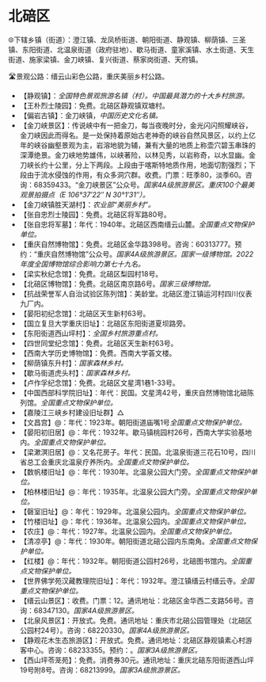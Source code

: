   
# 北碚区  
🌐下辖乡镇（街道）：澄江镇、龙凤桥街道、朝阳街道、静观镇、柳荫镇、三圣镇、东阳街道、北温泉街道（政府驻地）、歇马街道、童家溪镇、水土街道、天生街道、施家梁镇、金刀峡镇、复兴街道、蔡家岗街道、天府镇。  
  
🛣️景观公路：缙云山彩色公路，重庆美丽乡村公路。  
  
* 【静观镇】：*全国特色景观旅游名镇（村）。中国最具潜力的十大乡村旅游。*
* 【王朴烈士陵园】：免费。北碚区静观镇双塘村。
* 【偏岩古镇】：金刀峡镇，*中国历史文化名镇。*
* 【金刀峡景区】：传说峡中有一把金刀，每当夜晚时分，金光闪闪照耀峡谷，金刀峡因此而得名。是一处保持着原始古老神奇的峡谷自然风景区，以约上亿年的峡谷幽壑景观为主，岩溶地貌为辅，兼有大量的地质上称壶穴碧玉串珠的深潭绝景。金刀峡地势雄伟，以峡著险，以林见秀，以岩称奇，以水显幽。金刀峡长约十公里，分上下两段。上段由于喀斯特地质作用，地面切割强烈；下段由于流水侵蚀的作用，有众多洞穴群。收费。门票：旺季80，淡季60。咨询：68359433。“金刀峡景区”公众号。*国家4A级旅游景区。重庆100个最美观景拍摄点（E 106°37′22″ N 30°1′31″）。*  
* 【金刀峡镇胜天湖村】：*农业部“美丽乡村”。*
* 【张自忠烈士陵园】：免费。北碚区将军路80号。
* 【张自忠将军墓】：年代：1940年。北碚区西南缙云山麓。*全国重点文物保护单位。*
* 【重庆自然博物馆】：免费。北碚区金华路398号。咨询：60313777。预约：“重庆自然博物馆”公众号。*国家4A级旅游景区。国家一级博物馆。2022年度全国博物馆综合影响力第七十九名。*  
* 【梁实秋纪念馆】：免费。北碚区梨园村18号。
* 【北碚区博物馆】：免费。北碚区南京路6号。*国家三级博物馆。* 
* 【抗战荣誉军人自治试验区陈列馆】：美龄堂。北碚区澄江镇运河村四川仪表九厂内。
* 【晏阳初纪念馆】：北碚区天生新村63号。
* 【国立复旦大学重庆旧址】：北碚区东阳街道夏坝路旁。
* 【东阳街道西山坪村】：*全国乡村旅游重点村。*
* 【四世同堂纪念馆】：免费。北碚区天生新村63号。
* 【西南大学历史博物馆】：免费。西南大学荟文楼。
* 【柳荫镇东升村】：*国家森林乡村。*
* 【歇马街道虎头村】：*国家森林乡村。*
* 【卢作孚纪念馆】：免费。北碚区文星湾1巷1-33号。
* 【中国西部科学院旧址】：年代：民国。文星湾42号，重庆自然博物馆北碚陈列馆。*全国重点文物保护单位。*
* 【嘉陵江三峡乡村建设旧址群】△
* 【文昌宫】@：年代：1923年。朝阳街道庙嘴1号*全国重点文物保护单位。*
* 【晏阳初旧居】@：年代：1932年。歇马镇桃园村26号，西南大学实验基地内。*全国重点文物保护单位。*
* 【梁漱溟旧居】@：又名花房子。年代：民国。北温泉街道三花石10号，四川省总工会重庆北温泉疗养所内。*全国重点文物保护单位。*
* 【数帆楼旧址】@：年代：1930年。北温泉公园大门旁。*全国重点文物保护单位。*
* 【柏林楼旧址】@：年代：1935年。北温泉公园大门旁。*全国重点文物保护单位。*
* 【磬室旧址】@：年代：1929年。北温泉公园内。*全国重点文物保护单位。*
* 【竹楼旧址】@：年代：1936年。北温泉公园内。*全国重点文物保护单位。*
* 【农庄】@：年代：1927年。北温泉公园内。*全国重点文物保护单位。*
* 【清凉亭】@：年代：1930年。朝阳街道北碚公园内东南角。*全国重点文物保护单位。*
* 【红楼】@：年代：1932年。朝阳街道公园村26号，北碚图书馆内。*全国重点文物保护单位。*
* 【世界佛学苑汉藏教理院旧址】：年代：1932年。澄江镇缙云村缙云寺。*全国重点文物保护单位。*  
* 【缙云山景区】：收费。门票：12。通讯地址：北碚区金华西二支路56号。咨询：68347130。*国家4A级旅游景区。*  
* 【北泉风景区】：开放式。免费。通讯地址：重庆市北碚公园管理处（北碚区公园村24号）。咨询：68220330。*国家4A级旅游景区。*  
* 【静观花木生态旅游区】：开放式。免费。通讯地址：北碚区静观镇素心村游客中心。咨询：68233355。预约：。*国家3A级旅游景区。*  
* 【西山坪苓茏苑】：免费。消费券30元。通讯地址：重庆北碚东阳街道西山坪19号附8号。咨询：68213999。*国家3A级旅游景区。*  